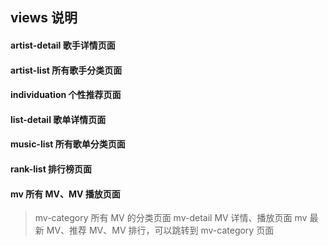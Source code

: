 ## views 说明

#### artist-detail 歌手详情页面

#### artist-list 所有歌手分类页面

#### individuation 个性推荐页面

#### list-detail 歌单详情页面

#### music-list 所有歌单分类页面

#### rank-list 排行榜页面

#### mv 所有 MV、MV 播放页面

> mv-category 所有 MV 的分类页面
> mv-detail MV 详情、播放页面
> mv 最新 MV、推荐 MV、MV 排行，可以跳转到 mv-category 页面
